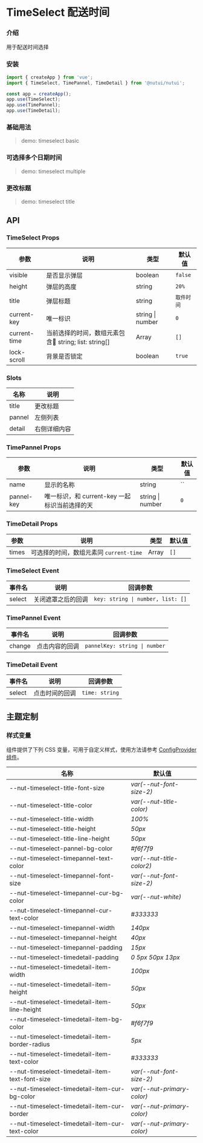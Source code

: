# TimeSelect 配送时间

### 介绍

用于配送时间选择

### 安装

```js
import { createApp } from 'vue';
import { TimeSelect, TimePannel, TimeDetail } from '@nutui/nutui';

const app = createApp();
app.use(TimeSelect);
app.use(TimePannel);
app.use(TimeDetail);
```

### 基础用法

> demo: timeselect basic

### 可选择多个日期时间

> demo: timeselect multiple

### 更改标题

> demo: timeselect title

## API

### TimeSelect Props

| 参数 | 说明 | 类型 | 默认值 |
| --- | --- | --- | --- |
| visible | 是否显示弹层 | boolean | `false` |
| height | 弹层的高度 | string | `20%` |
| title | 弹层标题 | string | `取件时间` |
| current-key | 唯一标识 | string \| number | `0` |
| current-time | 当前选择的时间，数组元素包含:key: string; list: string[] | Array | `[]` |
| lock-scroll | 背景是否锁定 | boolean | `true` |

### Slots

| 名称 | 说明 |
| --- | --- |
| title | 更改标题 |
| pannel | 左侧列表 |
| detail | 右侧详细内容 |

### TimePannel Props

| 参数 | 说明 | 类型 | 默认值 |
| --- | --- | --- | --- |
| name | 显示的名称 | string | `` |
| pannel-key | 唯一标识，和 current-key 一起标识当前选择的天 | string \| number | `0` |

### TimeDetail Props

| 参数 | 说明 | 类型 | 默认值 |
| --- | --- | --- | --- |
| times | 可选择的时间，数组元素同 `current-time` | Array | `[]` |

### TimeSelect Event

| 事件名 | 说明 | 回调参数 |
| --- | --- | --- |
| select | 关闭遮罩之后的回调 | `key: string \| number, list: []` |

### TimePannel Event

| 事件名 | 说明 | 回调参数 |
| --- | --- | --- |
| change | 点击内容的回调 | `pannelKey: string \| number` |

### TimeDetail Event

| 事件名 | 说明 | 回调参数 |
| --- | --- | --- |
| select | 点击时间的回调 | `time: string` |

## 主题定制

### 样式变量

组件提供了下列 CSS 变量，可用于自定义样式，使用方法请参考 [ConfigProvider 组件](#/zh-CN/component/configprovider)。

| 名称 | 默认值 |
| --- | --- |
| --nut-timeselect-title-font-size | _var(--nut-font-size-2)_ |
| --nut-timeselect-title-color | _var(--nut-title-color)_ |
| --nut-timeselect-title-width | _100%_ |
| --nut-timeselect-title-height | _50px_ |
| --nut-timeselect-title-line-height | _50px_ |
| --nut-timeselect-pannel-bg-color | _#f6f7f9_ |
| --nut-timeselect-timepannel-text-color | _var(--nut-title-color2)_ |
| --nut-timeselect-timepannel-font-size | _var(--nut-font-size-2)_ |
| --nut-timeselect-timepannel-cur-bg-color | _var(--nut-white)_ |
| --nut-timeselect-timepannel-cur-text-color | _#333333_ |
| --nut-timeselect-timepannel-width | _140px_ |
| --nut-timeselect-timepannel-height | _40px_ |
| --nut-timeselect-timepannel-padding | _15px_ |
| --nut-timeselect-timedetail-padding | _0 5px 50px 13px_ |
| --nut-timeselect-timedetail-item-width | _100px_ |
| --nut-timeselect-timedetail-item-height | _50px_ |
| --nut-timeselect-timedetail-item-line-height | _50px_ |
| --nut-timeselect-timedetail-item-bg-color | _#f6f7f9_ |
| --nut-timeselect-timedetail-item-border-radius | _5px_ |
| --nut-timeselect-timedetail-item-text-color | _#333333_ |
| --nut-timeselect-timedetail-item-text-font-size | _var(--nut-font-size-2)_ |
| --nut-timeselect-timedetail-item-cur-bg-color | _var(--nut-primary-color)_ |
| --nut-timeselect-timedetail-item-cur-border | _var(--nut-primary-color)_ |
| --nut-timeselect-timedetail-item-cur-text-color | _var(--nut-primary-color)_ |
